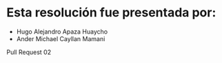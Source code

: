 # Esta resolución fue presentada por:

* Hugo Alejandro Apaza Huaycho
* Ander Michael Cayllan Mamani

Pull Request 02